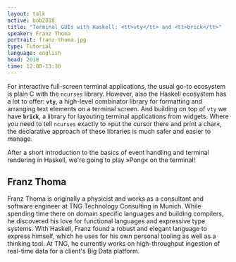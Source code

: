 ```yaml
---
layout: talk
active: bob2018
title: "Terminal GUIs with Haskell: <tt>vty</tt> and <tt>brick</tt>"
speaker: Franz Thoma
portrait: franz-thoma.jpg
type: Tutorial
language: english
head: 2018
time: 12:00-13:30
---
```


For interactive full-screen terminal applications, the usual go-to ecosystem is
plain C with the `ncurses` library. However, also the Haskell ecosystem has a
lot to offer: **`vty`**, a high-level combinator library for formatting and
arranging text elements on a terminal screen. And building on top of `vty` we
have **`brick`**, a library for layouting terminal applications from widgets.
Where you need to tell `ncurses` exactly to »put the cursor there and print a
char«, the declarative approach of these libraries is much safer and easier to
manage.

After a short introduction to the basics of event handling and terminal
rendering in Haskell, we're going to play »Pong« on the terminal!

## Franz Thoma

Franz Thoma is originally a physicist and works as a consultant and software
engineer at TNG Technology Consulting in Munich. While spending time there on
domain specific languages and building compilers, he discovered his love for
functional languages and expressive type systems. With Haskell, Franz found a
robust and elegant language to express himself, which he uses for his own
personal tooling as well as a thinking tool. At TNG, he currently works on
high-throughput ingestion of real-time data for a client's Big Data platform.
